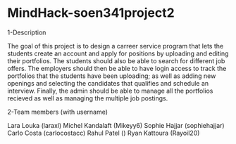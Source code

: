# MindHack-soen341project2

1-Description

The goal of this project is to design a carreer service program that lets the students create an account and apply for positions by uploading and editing their portfolios. The students should also be able to search for different job offers. The employers should then be able to have login access to track the portfolios that the students have been uploading; as well as adding new openings and selecting the candidates that qualifies and schedule an interview. Finally, the admin should be able to manage all the portfolios recieved as well as managing the multiple job postings. 


2-Team members (with username)

Lara Louka       (laraxl)
Michel Kandalaft (Mikeyy6)
Sophie Hajjar    (sophiehajjar)
Carlo Costa      (carlocostacc)
Rahul Patel      ()
Ryan Kattoura    (Rayoil20)
